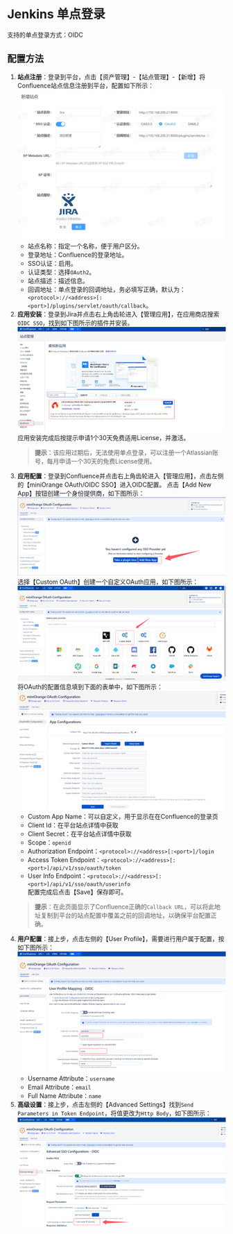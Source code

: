 # Jenkins 单点登录
支持的单点登录方式：OIDC
## 配置方法
1. **站点注册**：登录到平台，点击【资产管理】-【站点管理】-【新增】将Confluence站点信息注册到平台，配置如下所示：
   ![img.png](img/jira-site.jpg)
    * 站点名称：指定一个名称，便于用户区分。
    * 登录地址：Confluence的登录地址。
    * SSO认证：启用。
    * 认证类型：选择`OAuth2`。
    * 站点描述：描述信息。
    * 回调地址：单点登录的回调地址，务必填写正确，默认为：`<protocol>://<address>[:<port>]/plugins/servlet/oauth/callback`。
2. **应用安装**：登录到Jira并点击右上角齿轮进入【管理应用】，在应用商店搜索`OIDC SSO`，找到如下图所示的插件并安装。
   ![img.png](img/confluence-marketplace.jpg)
   应用安装完成后按提示申请1个30天免费适用License，并激活。
   > **提示**：该应用过期后，无法使用单点登录，可以注册一个Atlassian账号，每月申请一个30天的免费License使用。
3. **应用配置**：登录到Confluence并点击右上角齿轮进入【管理应用】，点击左侧的【miniOrange OAuth/OIDC SSO】进入OIDC配置。
   点击【Add New App】按钮创建一个身份提供商，如下图所示：
   ![img.png](img/confluence-config1.jpg)
   选择【Custom OAuth】创建一个自定义OAuth应用，如下图所示：
   ![img.png](img/confluence-config2.jpg)
   将OAuth的配置信息填到下面的表单中，如下图所示：
   ![img.png](img/confluence-config3.jpg)
   * Custom App Name：可以自定义，用于显示在在Confluence的登录页
   * Client Id：在平台站点详情中获取
   * Client Secret：在平台站点详情中获取
   * Scope：`openid`
   * Authorization Endpoint：`<protocol>://<address>[:<port>]/login`
   * Access Token Endpoint：`<protocol>://<address>[:<port>]/api/v1/sso/oauth/token`
   * User Info Endpoint：`<protocol>://<address>[:<port>]/api/v1/sso/oauth/userinfo`  
   配置完成后点击【Save】保存即可。
   > **提示**：在此页面显示了Confluence正确的`Callback URL`，可以将此地址复制到平台的站点配置中覆盖之前的回调地址，以确保平台配置正确。
5. **用户配置**：接上步，点击左侧的【User Profile】，需要进行用户属于配置，按如下图所示：
   ![img.png](img/confluence-config5.jpg)
    * Username Attribute：`username`
    * Email Attribute：`email`
    * Full Name Attribute：`name`
6. **高级设置**：接上步，点击左侧的【Advanced Settings】找到`Send Parameters in Token Endpoint`，将值更改为`Http Body`，如下图所示：
   ![img.png](img/confluence-config4.jpg)